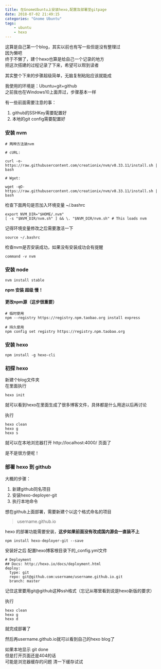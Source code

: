 ```yaml
---
title: 在GnomeUbuntu上安装hexo,配置及部署至gitpage
date: 2018-07-02 21:49:15
categories: "Gnome Ubuntu"
tags: 
    - ubuntu
    - hexo
---
```

这算是自己第一个blog，其实以前也有写一些但是没有整理过    
因为懒吧  
终于不懒了，建个hexo也算是给自己一个记录的地方  
把这次搭建的过程记录了下来，希望可以帮到读者  
<!--more-->
其实整个下来的步骤超级简单，无脑复制粘贴应该就能成  

我使用的环境是：Ubuntu+git+github  
之前我也在Windows10上面弄过，步骤基本一样  

有一些前面需要注意的事：
1. github的SSHKey需要配置好
2. 本地的git config需要配置好


### 安装 nvm
```
# 两种方法装nvm

# cURL:

curl -o- https://raw.githubusercontent.com/creationix/nvm/v0.33.11/install.sh | bash

# Wget:

wget -qO- https://raw.githubusercontent.com/creationix/nvm/v0.33.11/install.sh | bash
```

检查下面两句是否加入环境变量 ~/.bashrc
```
export NVM_DIR="$HOME/.nvm"
[ -s "$NVM_DIR/nvm.sh" ] && \. "$NVM_DIR/nvm.sh" # This loads nvm
```

记得环境变量修改之后需要激活一下
```
source ~/.bashrc
```

检查nvm是否安装成功，如果没有安装成功会有提醒
```
command -v nvm
```


### 安装 node
```
nvm install stable
```


**npm 安装 超级 慢！**
#### 更改npm源（这步很重要）
```
# 临时使用
npm --registry https://registry.npm.taobao.org install express

# 持久使用
npm config set registry https://registry.npm.taobao.org
```

### 安装 hexo

```
npm install -g hexo-cli
```


### 初探 hexo

新建个blog文件夹   
在里面执行
```
hexo init
```
就可以看到hexo在里面生成了很多博客文件，具体都是什么用途以后再讨论

执行
```
hexo clean
hexo g
hexo s
```
就可以在本地浏览器打开 http://localhost:4000/ 页面了

是不是很方便呢！


### 部署 hexo 到 github

大概的步骤：  
1. 新建github同名项目
2. 安装hexo-deployer-git
3. 执行本地命令

想在github上面部署，需要新建个以这个格式命名的项目

> username.github.io


hexo 的部署功能需要安装，**这步如果前面没有改成国内源会一直装不上**
```
npm install hexo-deployer-git --save
```

安装好之后 配置hexo博客根目录下的_config.yml文件

```
# Deployment
## Docs: http://hexo.io/docs/deployment.html
deploy:
  type: git
  repo: git@github.com:username/username.github.io.git
  branch: master
```

记住这里要用git@github这种ssh格式（忘记从哪里看到说是hexo新版的要求）

执行
```
hexo clean
hexo g
hexo d
```
就完成部署了   

然后再username.github.io就可以看到自己的hexo blog了

如果本地显示  git done   
但是打开页面还是404的话    
可能是浏览器缓存的问题  清一下缓存试试

